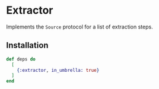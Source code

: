 # Extractor

Implements the `Source` protocol for a list of extraction steps.

## Installation

```elixir
def deps do
  [
    {:extractor, in_umbrella: true}
  ]
end
```
